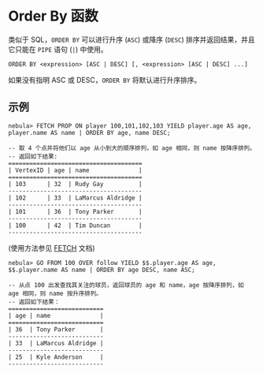 # Order By 函数

类似于 SQL，`ORDER BY` 可以进行升序 (`ASC`) 或降序 (`DESC`) 排序并返回结果，并且它只能在 `PIPE` 语句 (`|`) 中使用。

```ngql
ORDER BY <expression> [ASC | DESC] [, <expression> [ASC | DESC] ...]
```

如果没有指明 ASC 或 DESC，`ORDER BY` 将默认进行升序排序。

## 示例

```ngql
nebula> FETCH PROP ON player 100,101,102,103 YIELD player.age AS age, player.name AS name | ORDER BY age, name DESC;

-- 取 4 个点并将他们以 age 从小到大的顺序排列，如 age 相同，则 name 按降序排列。
-- 返回如下结果:
======================================
| VertexID | age | name              |
======================================
| 103      | 32  | Rudy Gay          |
--------------------------------------
| 102      | 33  | LaMarcus Aldridge |
--------------------------------------
| 101      | 36  | Tony Parker       |
--------------------------------------
| 100      | 42  | Tim Duncan        |
--------------------------------------
```

(使用方法参见 [FETCH](../4.statement-syntax/2.data-query-and-manipulation-statements/fetch-syntax.md) 文档)

```ngql
nebula> GO FROM 100 OVER follow YIELD $$.player.age AS age, $$.player.name AS name | ORDER BY age DESC, name ASC;

-- 从点 100 出发查找其关注的球员，返回球员的 age 和 name，age 按降序排列，如 age 相同，则 name 按升序排列。
-- 返回如下结果：
===========================
| age | name              |
===========================
| 36  | Tony Parker       |
---------------------------
| 33  | LaMarcus Aldridge |
---------------------------
| 25  | Kyle Anderson     |
---------------------------
```
